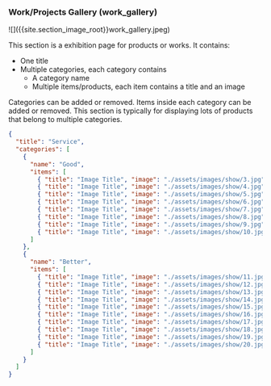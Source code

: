 <h3 id='work_gallery'>Work/Projects Gallery (work_gallery)</h3>
![]({{site.section_image_root}}work_gallery.jpeg)

This section is a exhibition page for products or works.  It contains:

* One title
* Multiple categories, each category contains
  * A category name
  * Multiple items/products, each item contains a title and an image

Categories can be added or removed. Items inside each category can be added or removed.  This section is typically for displaying lots of products that belong to multiple categories.

```json
{
  "title": "Service",
  "categories": [
    {
      "name": "Good",
      "items": [
        { "title": "Image Title", "image": "./assets/images/show/3.jpg" },
        { "title": "Image Title", "image": "./assets/images/show/4.jpg" },
        { "title": "Image Title", "image": "./assets/images/show/5.jpg" },
        { "title": "Image Title", "image": "./assets/images/show/6.jpg" },
        { "title": "Image Title", "image": "./assets/images/show/7.jpg" },
        { "title": "Image Title", "image": "./assets/images/show/8.jpg" },
        { "title": "Image Title", "image": "./assets/images/show/9.jpg" },
        { "title": "Image Title", "image": "./assets/images/show/10.jpg" }
      ]
    },
    {
      "name": "Better",
      "items": [
        { "title": "Image Title", "image": "./assets/images/show/11.jpg" },
        { "title": "Image Title", "image": "./assets/images/show/12.jpg" },
        { "title": "Image Title", "image": "./assets/images/show/13.jpg" },
        { "title": "Image Title", "image": "./assets/images/show/14.jpg" },
        { "title": "Image Title", "image": "./assets/images/show/15.jpg" },
        { "title": "Image Title", "image": "./assets/images/show/16.jpg" },
        { "title": "Image Title", "image": "./assets/images/show/17.jpg" },
        { "title": "Image Title", "image": "./assets/images/show/18.jpg" },
        { "title": "Image Title", "image": "./assets/images/show/19.jpg" },
        { "title": "Image Title", "image": "./assets/images/show/20.jpg" }
      ]
    }
  ]
}
```
